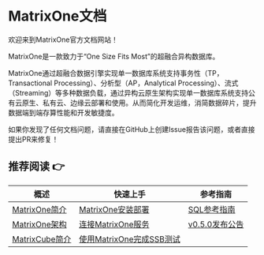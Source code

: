 # **MatrixOne文档**

欢迎来到MatrixOne官方文档网站！

MatrixOne是一款致力于“One Size Fits Most”的超融合异构数据库。

MatrixOne通过超融合数据引擎实现单一数据库系统支持事务性（TP，Transactional Processing）、分析型（AP，Analytical Processing）、流式（Streaming）等多种数据负载，通过异构云原生架构实现单一数据库系统支持公有云原生、私有云、边缘云部署和使用。从而简化开发运维，消简数据碎片，提升数据端到端存算性能和开发敏捷度。  

如果你发现了任何文档问题，请直接在GitHub上创建Issue报告该问题，或者直接提出PR来修复！

## **推荐阅读 👉**

|  概述   | 快速上手  |  参考指南  
|  ----  | ----  |  ----  
| [MatrixOne简介](MatrixOne/Overview/matrixone-introduction.md)  | [MatrixOne安装部署](MatrixOne/Get-Started/install-standalone-matrixone.md) | 	[SQL参考指南](MatrixOne/Reference/SQL-Reference/Data-Definition-Statements/create-database.md)
| [MatrixOne架构](MatrixOne/Overview/matrixone-architecture.md)  | [连接MatrixOne服务](MatrixOne/Get-Started/connect-to-matrixone-server.md) | [v0.5.0发布公告](MatrixOne/Release-Notes/v0.5.0.md)
| [MatrixCube简介](MatrixOne/Overview/matrixcube/matrixcube-introduction.md)  | [使用MatrixOne完成SSB测试](MatrixOne/Get-Started/Tutorial/SSB-test-with-matrixone.md)
